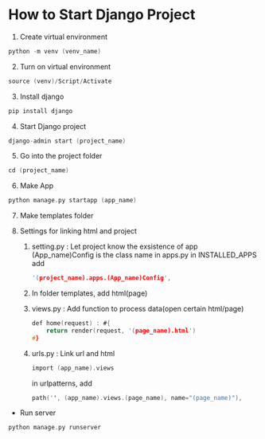 # How to Start Django Project

1. Create virtual environment
```c
python -m venv (venv_name)
```

2. Turn on virtual environment
```c
source (venv)/Script/Activate
```

3. Install django
```c
pip install django
```

4. Start Django project
```c
django-admin start (project_name)
```

5. Go into the project folder
```c
cd (project_name)
```

6. Make App
```c
python manage.py startapp (app_name)
```

7. Make templates folder


8. Settings for linking html and project
    1) setting.py : Let project know the exsistence of app
        (App_name)Config is the class name in apps.py
        in INSTALLED_APPS add 
        ```c
        '(project_name).apps.(App_name)Config',

        ```
    2) In folder templates, add html(page)
    3) views.py : Add function to process data(open certain html/page)
        ```c
        def home(request) : #{
            return render(request, '(page_name).html')    
        #}
        ```
    4) urls.py : Link url and html
        ```c
        import (app_name).views
        ```

        in urlpatterns, add
        ```c
        path('', (app_name).views.(page_name), name="(page_name)"),
        ```

* Run server
```c
python manage.py runserver
```